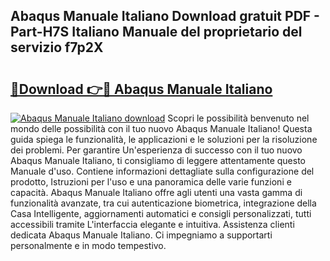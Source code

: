 ## Abaqus Manuale Italiano Download gratuit PDF - Part-H7S Italiano Manuale del proprietario del servizio f7p2X

# <h2><a href="http://df9o5z.blite.top/?on=Abaqus+Manuale+Italiano">🔗Download 👉🔴 Abaqus Manuale Italiano</a></h2>

[![Abaqus Manuale Italiano download](https://i.imgur.com/lujVjoI.png)](http://df9o5z.blite.top/?on=Abaqus+Manuale+Italiano)
Scopri le possibilità benvenuto nel mondo delle possibilità con il tuo nuovo Abaqus Manuale Italiano! Questa guida spiega le funzionalità, le applicazioni e le soluzioni per la risoluzione dei problemi. Per garantire Un'esperienza di successo con il tuo nuovo Abaqus Manuale Italiano, ti consigliamo di leggere attentamente questo Manuale d'uso. Contiene informazioni dettagliate sulla configurazione del prodotto, Istruzioni per l'uso e una panoramica delle varie funzioni e capacità. Abaqus Manuale Italiano offre agli utenti una vasta gamma di funzionalità avanzate, tra cui autenticazione biometrica, integrazione della Casa Intelligente, aggiornamenti automatici e consigli personalizzati, tutti accessibili tramite L'interfaccia elegante e intuitiva. Assistenza clienti dedicata Abaqus Manuale Italiano. Ci impegniamo a supportarti personalmente e in modo tempestivo.
